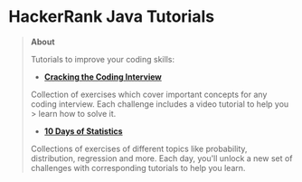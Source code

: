 # HackerRank Java Tutorials

>
> **About**
>
> Tutorials to improve your coding skills:
>
> * [**Cracking the Coding Interview**](https://www.hackerrank.com/domains/tutorials/cracking-the-coding-interview)
>
>  Collection of exercises which cover important concepts for any coding interview. Each challenge includes a video tutorial to help you >
>  learn how to solve it.
>
>
> * [**10 Days of Statistics**](https://www.hackerrank.com/domains/tutorials/10-days-of-statistics)
>
> Collections of exercises of different topics like probability, distribution, regression and more. 
> Each day, you'll unlock a new set of challenges with corresponding tutorials to help you learn.
>
>
